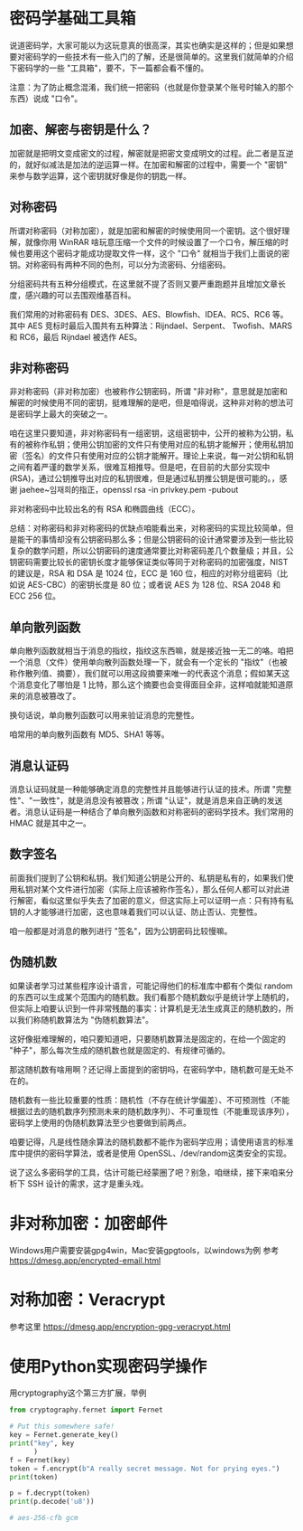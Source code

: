 # 密码学基础工具箱
说道密码学，大家可能以为这玩意真的很高深，其实也确实是这样的；但是如果想要对密码学的一些技术有一些入门的了解，还是很简单的。这里我们就简单的介绍下密码学的一些 "工具箱"，要不，下一篇都会看不懂的。

注意：为了防止概念混淆，我们统一把密码（也就是你登录某个账号时输入的那个东西）说成 "口令"。

## 加密、解密与密钥是什么？
加密就是把明文变成密文的过程，解密就是把密文变成明文的过程。此二者是互逆的，就好似减法是加法的逆运算一样。在加密和解密的过程中，需要一个 "密钥" 来参与数学运算，这个密钥就好像是你的钥匙一样。

## 对称密码
所谓对称密码（对称加密），就是加密和解密的时候使用同一个密钥。这个很好理解，就像你用 WinRAR 啥玩意压缩一个文件的时候设置了一个口令，解压缩的时候也要用这个密码才能成功提取文件一样，这个 "口令" 就相当于我们上面说的密钥。对称密码有两种不同的色剂，可以分为流密码、分组密码。

分组密码共有五种分组模式，在这里就不提了否则又要严重跑题并且增加文章长度，感兴趣的可以去围观维基百科。

我们常用的对称密码有 DES、3DES、AES、Blowfish、IDEA、RC5、RC6 等。其中 AES 竞标时最后入围共有五种算法：Rijndael、Serpent、 Twofish、MARS 和 RC6，最后 Rijndael 被选作 AES。

## 非对称密码
非对称密码（非对称加密）也被称作公钥密码，所谓 "非对称"，意思就是加密和解密的时候使用不同的密钥，挺难理解的是吧，但是咱得说，这种非对称的想法可是密码学上最大的突破之一。

咱在这里只要知道，非对称密码有一组密钥，这组密钥中，公开的被称为公钥，私有的被称作私钥；使用公钥加密的文件只有使用对应的私钥才能解开；使用私钥加密（签名）的文件只有使用对应的公钥才能解开。理论上来说，每一对公钥和私钥之间有着严谨的数学关系，很难互相推导。但是吧，在目前的大部分实现中 (RSA)，通过公钥推导出对应的私钥很难，但是通过私钥推公钥是很可能的。，感谢 jaehee~임재희的指正，openssl rsa -in privkey.pem -pubout

非对称密码中比较出名的有 RSA 和椭圆曲线（ECC）。

总结：对称密码和非对称密码的优缺点咱能看出来，对称密码的实现比较简单，但是能干的事情却没有公钥密码那么多；但是公钥密码的设计通常要涉及到一些比较复杂的数学问题，所以公钥密码的速度通常要比对称密码差几个数量级；并且，公钥密码需要比较长的密钥长度才能够保证类似等同于对称密码的加密强度，NIST 的建议是，RSA 和 DSA 是 1024 位，ECC 是 160 位，相应的对称分组密码（比如说 AES-CBC）的密钥长度是 80 位；或者说 AES 为 128 位、RSA 2048 和 ECC 256 位。

## 单向散列函数

单向散列函数就相当于消息的指纹，指纹这东西嘛，就是接近独一无二的咯。咱把一个消息（文件）使用单向散列函数处理一下，就会有一个定长的 "指纹"（也被称作散列值、摘要），我们就可以用这段摘要来唯一的代表这个消息；假如某天这个消息变化了哪怕是 1 比特，那么这个摘要也会变得面目全非，这样咱就能知道原来的消息被篡改了。

换句话说，单向散列函数可以用来验证消息的完整性。

咱常用的单向散列函数有 MD5、SHA1 等等。

## 消息认证码
消息认证码就是一种能够确定消息的完整性并且能够进行认证的技术。所谓 "完整性"、"一致性"，就是消息没有被篡改；所谓 "认证"，就是消息来自正确的发送者。消息认证码是一种结合了单向散列函数和对称密码的密码学技术。我们常用的 HMAC 就是其中之一。

## 数字签名
前面我们提到了公钥和私钥。我们知道公钥是公开的、私钥是私有的，如果我们使用私钥对某个文件进行加密（实际上应该被称作签名），那么任何人都可以对此进行解密，看似这里似乎失去了加密的意义，但这实际上可以证明一点：只有持有私钥的人才能够进行加密，这也意味着我们可以认证、防止否认、完整性。

咱一般都是对消息的散列进行 "签名"，因为公钥密码比较慢嘛。

## 伪随机数
如果读者学习过某些程序设计语言，可能记得他们的标准库中都有个类似 random 的东西可以生成某个范围内的随机数。我们看那个随机数似乎是统计学上随机的，但实际上咱要认识到一件非常残酷的事实：计算机是无法生成真正的随机数的，所以我们称随机数算法为 "伪随机数算法"。

这好像挺难理解的，咱只要知道吧，只要随机数算法是固定的，在给一个固定的 "种子"，那么每次生成的随机数也就是固定的、有规律可循的。

那这随机数有啥用啊？还记得上面提到的密钥吗，在密码学中，随机数可是无处不在的。

随机数有一些比较重要的性质：随机性（不存在统计学偏差）、不可预测性（不能根据过去的随机数序列预测未来的随机数序列）、不可重现性（不能重现该序列），密码学上使用的伪随机数算法至少也要做到前两点。

咱要记得，凡是线性随余算法的随机数都不能作为密码学应用；请使用语言的标准库中提供的密码学算法，或者是使用 OpenSSL、/dev/random这类安全的实现。

说了这么多密码学的工具，估计可能已经蒙圈了吧？别急，咱继续，接下来咱来分析下 SSH 设计的需求，这才是重头戏。



# 非对称加密：加密邮件
Windows用户需要安装gpg4win，Mac安装gpgtools，以windows为例
参考 https://dmesg.app/encrypted-email.html

# 对称加密：Veracrypt
参考这里
https://dmesg.app/encryption-gpg-veracrypt.html

# 使用Python实现密码学操作
用cryptography这个第三方扩展，举例
```python
from cryptography.fernet import Fernet

# Put this somewhere safe!
key = Fernet.generate_key()
print("key", key
      )
f = Fernet(key)
token = f.encrypt(b"A really secret message. Not for prying eyes.")
print(token)

p = f.decrypt(token)
print(p.decode('u8'))

# aes-256-cfb gcm

```

